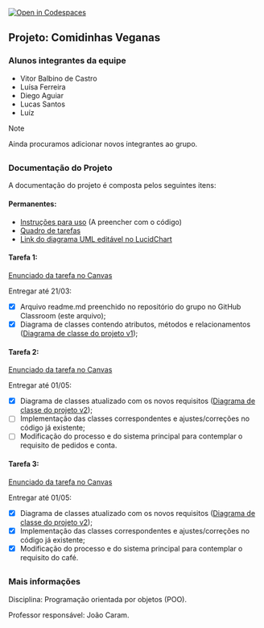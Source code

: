 [![Open in Codespaces](https://classroom.github.com/assets/launch-codespace-7f7980b617ed060a017424585567c406b6ee15c891e84e1186181d67ecf80aa0.svg)](https://classroom.github.com/open-in-codespaces?assignment_repo_id=14375566)
## Projeto: Comidinhas Veganas

### Alunos integrantes da equipe

* Vitor Balbino de Castro
* Luísa Ferreira
* Diego Aguiar
* Lucas Santos
* Luíz
  
<!-- Remover quando o grupo fechar -->
> [!NOTE] 
> Ainda procuramos adicionar novos integrantes ao grupo.


##
### Documentação do Projeto

<!-- Em links, usar %20 como [space] -->

A documentação do projeto é composta pelos seguintes itens: 

#### Permanentes:
 - [Instruções para uso](/docs/instrucoes.md) (A preencher com o código)
 - [Quadro de tarefas](/docs/Quadro%20de%20Tarefas.md)
 - [Link do diagrama UML editável no LucidChart](https://lucid.app/lucidchart/94972848-58fa-4b03-bff7-dd0a87cd62c6/edit?viewport_loc=-1023%2C181%2C6217%2C3057%2CHWEp-vi-RSFO&invitationId=inv_e6cc9689-d5f0-4115-aee7-e96d97c7c4e5)

#### Tarefa 1:
[Enunciado da tarefa no Canvas](https://pucminas.instructure.com/courses/188291/files/10877020?module_item_id=4179648) 

Entregar até 21/03:
- [x] Arquivo readme.md preenchido no repositório do grupo no GitHub Classroom (este arquivo);
- [x] Diagrama de classes contendo atributos, métodos e relacionamentos ([Diagrama de classe do projeto v1](/docs/Tarefa%201/Classe%20UML%20-%20Projeto%20Comidinhas%20Veganas%20-%20Tarefa%201.jpeg));

#### Tarefa 2:
[Enunciado da tarefa no Canvas](https://pucminas.instructure.com/courses/188291/files/11099855?module_item_id=4240815) 

Entregar até 01/05:
- [x] Diagrama de classes atualizado com os novos requisitos ([Diagrama de classe do projeto v2](docs/Tarefa%202/Classe%20UML%20-%20Projeto%20Comidinhas%20Veganas%20-%20Tarefa%202%20v01.jpeg));
- [ ] Implementação das classes correspondentes e ajustes/correções no código já existente;
- [ ] Modificação do processo e do sistema principal para contemplar o requisito de pedidos e conta.

#### Tarefa 3:
[Enunciado da tarefa no Canvas](https://pucminas.instructure.com/courses/188291/files/11509336?module_item_id=4339669) 

Entregar até 01/05:
- [x] Diagrama de classes atualizado com os novos requisitos ([Diagrama de classe do projeto v2](docs/Tarefa%202/Classe%20UML%20-%20Projeto%20Comidinhas%20Veganas%20-%20Tarefa%202%20v01.jpeg));
- [X] Implementação das classes correspondentes e ajustes/correções no código já existente;
- [X] Modificação do processo e do sistema principal para contemplar o requisito do café.

##
### Mais informações
Disciplina: Programação orientada por objetos (POO).


Professor responsável: João Caram.
